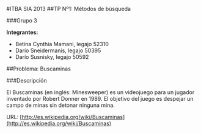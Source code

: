 #ITBA SIA 2013
##TP Nº1: Métodos de búsqueda

###Grupo 3

**Integrantes:**

* Betina Cynthia Mamani, legajo 52310
* Darío Sneidermanis, legajo 50395
* Darío Susnisky, legajo 50592

##Problema: Buscaminas

###Descripción

El Buscaminas (en inglés: Minesweeper) es un videojuego para un jugador inventado por Robert Donner en 1989. El objetivo del juego es despejar un campo de minas sin detonar ninguna mina.

URL: [http://es.wikipedia.org/wiki/Buscaminas](http://es.wikipedia.org/wiki/Buscaminas)

